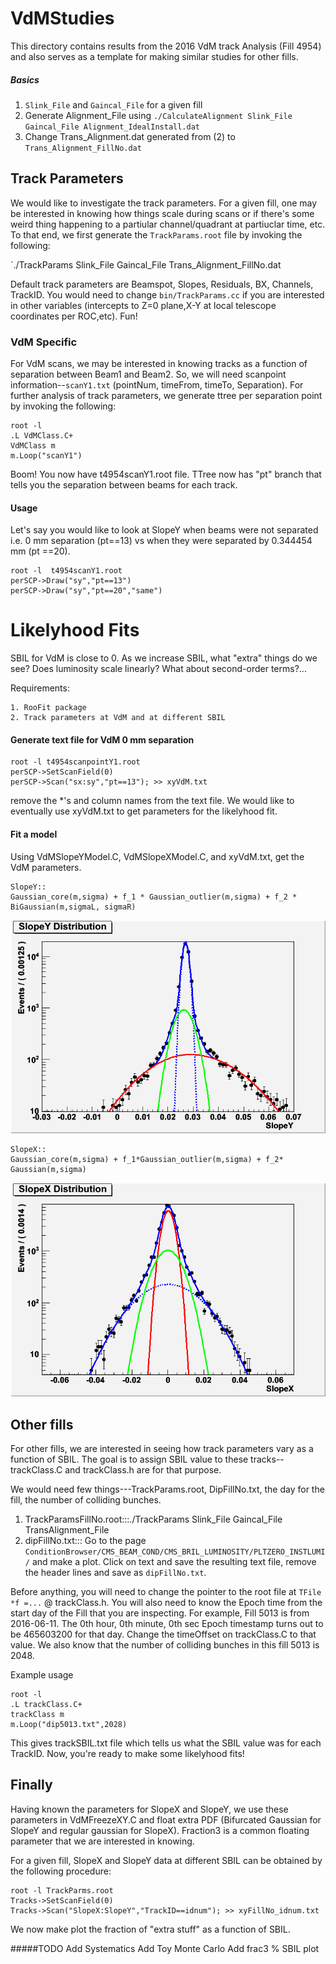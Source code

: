# VdMStudies
This directory contains results from the 2016 VdM track Analysis (Fill 4954) and also serves as a template for making similar studies for other fills.

##### Basics
1. `Slink_File` and `Gaincal_File` for a given fill
2. Generate Alignment_File using `./CalculateAlignment Slink_File Gaincal_File Alignment_IdealInstall.dat`
3. Change Trans_Alignment.dat generated from (2) to `Trans_Alignment_FillNo.dat`


## Track Parameters
We would like to investigate the track parameters. For a given fill, one may be interested in knowing how things scale during scans or if there's some weird thing happening to a partiular channel/quadrant at partiuclar time, etc. To that end, we first generate the `TrackParams.root` file by invoking the following:

`./TrackParams Slink_File Gaincal_File Trans_Alignment_FillNo.dat

Default track parameters are Beamspot, Slopes, Residuals, BX, Channels, TrackID. You would need to change `bin/TrackParams.cc` if you are interested in other variables (intercepts to Z=0 plane,X-Y at local telescope coordinates per ROC,etc). Fun!

### VdM Specific

For VdM scans, we may be interested in knowing tracks as a function of separation between Beam1 and Beam2. So, we will need scanpoint information--`scanY1.txt` (pointNum, timeFrom, timeTo, Separation). For further analysis of track parameters, we generate ttree per separation point by invoking the following:

```
root -l
.L VdMClass.C+
VdMClass m
m.Loop("scanY1")
```

Boom! You now have t4954scanY1.root file. TTree now has "pt" branch that tells you the separation between beams for each track.

#### Usage
Let's say you would like to look at SlopeY when beams were not separated i.e. 0 mm separation (pt==13) vs when they were separated by 0.344454 mm (pt ==20). 

```
root -l  t4954scanY1.root
perSCP->Draw("sy","pt==13")
perSCP->Draw("sy","pt==20","same")
```

# Likelyhood Fits
SBIL for VdM is close to 0. As we increase SBIL, what "extra" things do we see? Does luminosity scale linearly? What about second-order terms?...

Requirements: 
```
1. RooFit package
2. Track parameters at VdM and at different SBIL
```

#### Generate text file for VdM 0 mm separation

```
root -l t4954scanpointY1.root
perSCP->SetScanField(0)
perSCP->Scan("sx:sy","pt==13"); >> xyVdM.txt
```

remove the *'s and column names from the text file. We would like to eventually use xyVdM.txt to get parameters for the likelyhood fit.


#### Fit a model
Using VdMSlopeYModel.C, VdMSlopeXModel.C, and xyVdM.txt, get the VdM parameters.
```
SlopeY::
Gaussian_core(m,sigma) + f_1 * Gaussian_outlier(m,sigma) + f_2 * BiGaussian(m,sigmaL, sigmaR)
```
![](./VdMSlopeYModel.png)

```
SlopeX::
Gaussian_core(m,sigma) + f_1*Gaussian_outlier(m,sigma) + f_2* Gaussian(m,sigma)
```
![](./VdMSlopeXModel.png)


## Other fills
For other fills, we are interested in seeing how track parameters vary as a function of SBIL. The goal is to assign SBIL value to these tracks--trackClass.C and trackClass.h are for that purpose. 

We would need few things---TrackParams.root, DipFillNo.txt, the day for the fill, the number of colliding bunches.

1. TrackParamsFillNo.root:::./TrackParams Slink_File Gaincal_File TransAlignment_File
2. dipFillNo.txt::: Go to the page `ConditionBrowser/CMS_BEAM_COND/CMS_BRIL_LUMINOSITY/PLTZERO_INSTLUMI/` and make a plot. Click on text and save the resulting text file, remove the header lines and save as `dipFillNo.txt`.

 Before anything, you will need to change the pointer to the root file at ` TFile *f =... ` @ trackClass.h. You will also need to know the Epoch time from the start day of the Fill that you are inspecting. For example, Fill 5013 is from 2016-06-11. The 0th hour, 0th minute, 0th sec Epoch timestamp turns out to be 465603200 for that day. Change the timeOffset on trackClass.C to that value. We also know that the number of colliding bunches in this fill 5013 is 2048.

Example usage

```
root -l
.L trackClass.C+
trackClass m
m.Loop("dip5013.txt",2028) 
```
This gives trackSBIL.txt file which tells us what the SBIL value was for each TrackID. Now, you're ready to make some likelyhood fits!

## Finally
Having known the parameters for SlopeX and SlopeY, we use these parameters in VdMFreezeXY.C and float extra PDF (Bifurcated Gaussian for SlopeY and regular gaussian for SlopeX). Fraction3 is a common floating parameter that we are interested in knowing. 

For a given fill, SlopeX and SlopeY data at different SBIL can be obtained by the following procedure:
```
root -l TrackParms.root
Tracks->SetScanField(0)
Tracks->Scan("SlopeX:SlopeY","TrackID==idnum"); >> xyFillNo_idnum.txt
```

We now make plot the fraction of "extra stuff" as a function of SBIL.

#####TODO
Add Systematics
Add Toy Monte Carlo
Add frac3 % SBIL plot
